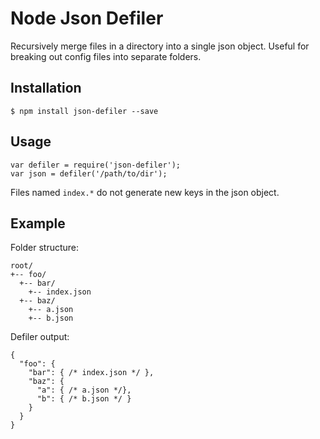 Node Json Defiler
=================

Recursively merge files in a directory into a single json object.
Useful for breaking out config files into separate folders.

Installation
------------

    $ npm install json-defiler --save

Usage
-----

    var defiler = require('json-defiler');
    var json = defiler('/path/to/dir');

Files named `index.*` do not generate new keys in the json object.

Example
-------

Folder structure:

    root/
    +-- foo/
      +-- bar/
        +-- index.json
      +-- baz/
        +-- a.json
        +-- b.json

Defiler output:

    {
      "foo": {
        "bar": { /* index.json */ },
        "baz": {
          "a": { /* a.json */},
          "b": { /* b.json */ }
        }
      }
    }
